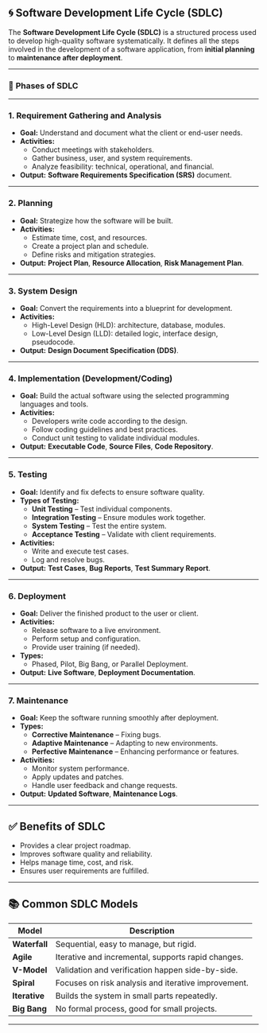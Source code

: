 ## **🌀 Software Development Life Cycle (SDLC)**

The **Software Development Life Cycle (SDLC)** is a structured process used to develop high-quality software systematically. It defines all the steps involved in the development of a software application, from **initial planning** to **maintenance after deployment**.

---

### 🔁 **Phases of SDLC**

---

### **1. Requirement Gathering and Analysis**

- **Goal:** Understand and document what the client or end-user needs.
- **Activities:**
  - Conduct meetings with stakeholders.
  - Gather business, user, and system requirements.
  - Analyze feasibility: technical, operational, and financial.
- **Output:** **Software Requirements Specification (SRS)** document.

---

### **2. Planning**

- **Goal:** Strategize how the software will be built.
- **Activities:**
  - Estimate time, cost, and resources.
  - Create a project plan and schedule.
  - Define risks and mitigation strategies.
- **Output:** **Project Plan**, **Resource Allocation**, **Risk Management Plan**.

---

### **3. System Design**

- **Goal:** Convert the requirements into a blueprint for development.
- **Activities:**
  - High-Level Design (HLD): architecture, database, modules.
  - Low-Level Design (LLD): detailed logic, interface design, pseudocode.
- **Output:** **Design Document Specification (DDS)**.

---

### **4. Implementation (Development/Coding)**

- **Goal:** Build the actual software using the selected programming languages and tools.
- **Activities:**
  - Developers write code according to the design.
  - Follow coding guidelines and best practices.
  - Conduct unit testing to validate individual modules.
- **Output:** **Executable Code**, **Source Files**, **Code Repository**.

---

### **5. Testing**

- **Goal:** Identify and fix defects to ensure software quality.
- **Types of Testing:**
  - **Unit Testing** – Test individual components.
  - **Integration Testing** – Ensure modules work together.
  - **System Testing** – Test the entire system.
  - **Acceptance Testing** – Validate with client requirements.
- **Activities:**
  - Write and execute test cases.
  - Log and resolve bugs.
- **Output:** **Test Cases**, **Bug Reports**, **Test Summary Report**.

---

### **6. Deployment**

- **Goal:** Deliver the finished product to the user or client.
- **Activities:**
  - Release software to a live environment.
  - Perform setup and configuration.
  - Provide user training (if needed).
- **Types:**
  - Phased, Pilot, Big Bang, or Parallel Deployment.
- **Output:** **Live Software**, **Deployment Documentation**.

---

### **7. Maintenance**

- **Goal:** Keep the software running smoothly after deployment.
- **Types:**
  - **Corrective Maintenance** – Fixing bugs.
  - **Adaptive Maintenance** – Adapting to new environments.
  - **Perfective Maintenance** – Enhancing performance or features.
- **Activities:**
  - Monitor system performance.
  - Apply updates and patches.
  - Handle user feedback and change requests.
- **Output:** **Updated Software**, **Maintenance Logs**.

---

## ✅ **Benefits of SDLC**

- Provides a clear project roadmap.
- Improves software quality and reliability.
- Helps manage time, cost, and risk.
- Ensures user requirements are fulfilled.

---

## 📚 **Common SDLC Models**

| Model           | Description |
|------------------|-------------|
| **Waterfall**     | Sequential, easy to manage, but rigid. |
| **Agile**         | Iterative and incremental, supports rapid changes. |
| **V-Model**       | Validation and verification happen side-by-side. |
| **Spiral**        | Focuses on risk analysis and iterative improvement. |
| **Iterative**     | Builds the system in small parts repeatedly. |
| **Big Bang**      | No formal process, good for small projects. |

---